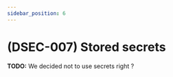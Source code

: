 ```yaml
---
sidebar_position: 6
---
```


# (DSEC-007) Stored secrets
**TODO:** We decided not to use secrets right ?